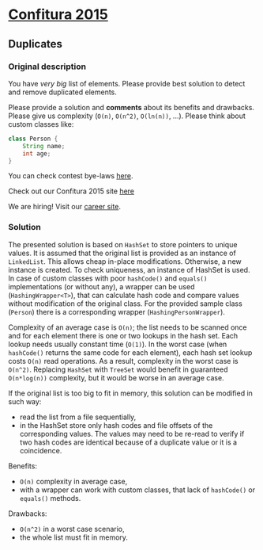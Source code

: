 # [Confitura 2015](http://tech.viacom.com/warsawsdc/confitura2015/)
## Duplicates
### Original description
You have *very big* list of elements. Please provide best solution to detect and remove duplicated elements.

Please provide a solution and **comments** about its benefits and drawbacks. Please give us complexity (`O(n)`, `O(n^2)`, `O(ln(n))`, ...). Please think about custom classes like:

```java
class Person {
    String name;
    int age;
}
```

You can check contest bye-laws [here](http://tech.viacom.com/warsawsdc/confitura2015/Regulamin_konkurs_Viacom_programmer_adventure_2015.pdf).

Check out our Confitura 2015 site [here](http://tech.viacom.com/warsawsdc/confitura2015/)

We are hiring! Visit our [career site](http://tech.viacom.com/careers/).

### Solution
The presented solution is based on `HashSet` to store pointers to unique values. It is assumed that the original list is provided as an instance of `LinkedList`. This allows cheap in-place modifications. Otherwise, a new instance is created. To check uniqueness, an instance of HashSet is used. In case of custom classes with poor `hashCode()` and `equals()` implementations (or without any), a wrapper can be used (`HashingWrapper<T>`), that can calculate hash code and compare values without modification of the original class. For the provided sample class (`Person`) there is a corresponding wrapper (`HashingPersonWrapper`).

Complexity of an average case is `O(n)`; the list needs to be scanned once and for each element there is one or two lookups in the hash set. Each lookup needs usually constant time (`O(1)`). In the worst case (when `hashCode()` returns the same code for each element), each hash set lookup costs `O(n)` read operations. As a result, complexity in the worst case is `O(n^2)`. Replacing `HashSet` with `TreeSet` would benefit in guaranteed `O(n*log(n))` complexity, but it would be worse in an average case.

If the original list is too big to fit in memory, this solution can be modified in such way:
- read the list from a file sequentially,
- in the HashSet store only hash codes and file offsets of the corresponding values. The values may need to be re-read to verify if two hash codes are identical because of a duplicate value or it is a coincidence.

Benefits:
- `O(n)` complexity in average case,
- with a wrapper can work with custom classes, that lack of `hashCode()` or `equals()` methods.

Drawbacks:
- `O(n^2)` in a worst case scenario,
- the whole list must fit in memory.